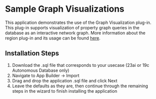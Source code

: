 # Sample Graph Visualizations

This application demonstrates the use of the Graph Visualization plug-in. This plug-in supports visualization of property graph queries in the database as an interactive network graph.
More information about the region plug-in and its usage can be found [here](/plugins/region/graph-visualization).

## Installation Steps

1. Download the .sql file that corresponds to your usecase (23ai or 19c Autonomous Database only)
2. Navigate to App Builder -> Import
3. Drag and drop the application .sql file and click Next
4. Leave the defaults as they are, then continue through the remaining steps in the wizard to finish installing the application